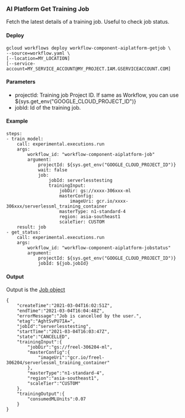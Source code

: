 ### AI Platform Get Training Job

Fetch the latest details of a training job. Useful to check job status.

#### Deploy

```
gcloud workflows deploy workflow-component-aiplatform-getjob \
--source=workflow.yaml \ 
[--location=MY_LOCATION]
[--service-account=MY_SERVICE_ACCOUNT@MY_PROJECT.IAM.GSERVICEACCOUNT.COM]
```

#### Parameters

- projectId: Training job Project ID. If same as Workflow, you can use ${sys.get_env("GOOGLE_CLOUD_PROJECT_ID")}
- jobId: Id of the training job.

#### Example

```
steps:
- train_model:
    call: experimental.executions.run
    args: 
        workflow_id: "workflow-component-aiplatform-job"
        argument:
            projectId: ${sys.get_env("GOOGLE_CLOUD_PROJECT_ID")}
            wait: false
            job:
                jobId: serverlesstesting
                trainingInput:
                    jobDir: gs://xxxx-306xxx-ml
                    masterConfig:
                        imageUri: gcr.io/xxxx-306xxx/serverlessml_training_container
                    masterType: n1-standard-4
                    region: asia-southeast1
                    scaleTier: CUSTOM
    result: job
- get_status:
    call: experimental.executions.run
    args: 
        workflow_id: "workflow-component-aiplatform-jobstatus"
        argument:
            projectId: ${sys.get_env("GOOGLE_CLOUD_PROJECT_ID")}
            jobId: ${job.jobId}
```

#### Output

Output is the [Job object](https://cloud.google.com/ai-platform/training/docs/reference/rest/v1/projects.jobs#Job)

```
{
    "createTime":"2021-03-04T16:02:51Z",
    "endTime":"2021-03-04T16:04:48Z",
    "errorMessage":"Job is cancelled by the user.",
    "etag":"AghtSvPU7IA=",
    "jobId":"serverlesstesting",
    "startTime":"2021-03-04T16:03:47Z",
    "state":"CANCELLED",
    "trainingInput":{
        "jobDir":"gs://freel-306204-ml",
        "masterConfig":{
            "imageUri":"gcr.io/freel-306204/serverlessml_training_container"
        },
        "masterType":"n1-standard-4",
        "region":"asia-southeast1",
        "scaleTier":"CUSTOM"
    },
    "trainingOutput":{
        "consumedMLUnits":0.07
    }
}
```


